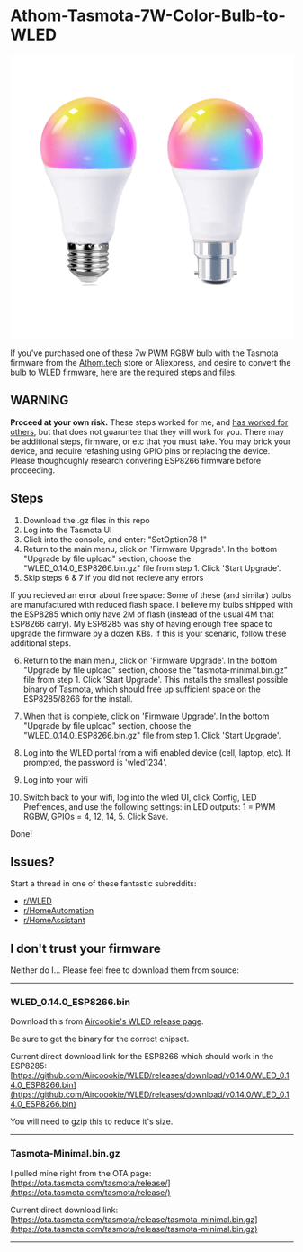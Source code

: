 # Athom-Tasmota-7W-Color-Bulb-to-WLED

![Athom-Tasmota-7W-Color-Bulb](https://github.com/GoingOffRoading/Athom-Tasmota-7W-Color-Bulb-to-WLED/blob/main/athom7wbulb.png "Athom-Tasmota-7W-Color-Bulb")

If you've purchased one of these 7w PWM RGBW bulb with the Tasmota firmware from the [Athom.tech](https://www.athom.tech/blank-1/color-bulb) store or Aliexpress, and desire to convert the bulb to WLED firmware, here are the required steps and files.

## WARNING

**Proceed at your own risk.**  These steps worked for me, and [has worked for others](https://www.reddit.com/r/WLED/comments/pvtuvx/comment/hf6mc4t/?utm_source=share&utm_medium=web2x&context=3), but that does not guaruntee that they will work for you.  There may be additional steps, firmware, or etc that you must take.  You may brick your device, and require refashing using GPIO pins or replacing the device.  Please thoughoughly research convering ESP8266 firmware before proceeding.

## Steps

1. Download the .gz files in this repo
2. Log into the Tasmota UI
3. Click into the console, and enter: "SetOption78 1"
4. Return to the main menu, click on 'Firmware Upgrade'. In the bottom "Upgrade by file upload" section, choose the "WLED_0.14.0_ESP8266.bin.gz" file from step 1.  Click 'Start Upgrade'.
5. Skip steps 6 & 7 if you did not recieve any errors

If you recieved an error about free space: Some of these (and similar) bulbs are manufactured with reduced flash space.  I believe my bulbs shipped with the ESP8285 which only have 2M of flash (instead of the usual 4M that ESP8266 carry).  My ESP8285 was shy of having enough free space to upgrade the firmware by a dozen KBs.  If this is your scenario, follow these additional steps.   

6. Return to the main menu, click on 'Firmware Upgrade'. In the bottom "Upgrade by file upload" section, choose the "tasmota-minimal.bin.gz" file from step 1.  Click 'Start Upgrade'.  This installs the smallest possible binary of Tasmota, which should free up sufficient space on the ESP8285/8266 for the install.
7. When that is complete, click on 'Firmware Upgrade'. In the bottom "Upgrade by file upload" section, choose the "WLED_0.14.0_ESP8266.bin.gz" file from step 1.  Click 'Start Upgrade'.

8. Log into the WLED portal from a wifi enabled device (cell, laptop, etc).  If prompted, the password is 'wled1234'.
9. Log into your wifi
10. Switch back to your wifi, log into the wled UI, click Config, LED Prefrences, and use the following settings: in LED outputs: 1 = PWM RGBW, GPIOs = 4, 12, 14, 5.  Click Save.

Done!

## Issues?

Start a thread in one of these fantastic subreddits:

* [r/WLED](https://www.reddit.com/r/WLED)
* [r/HomeAutomation](https://www.reddit.com/r/homeautomation/)
* [r/HomeAssistant](https://www.reddit.com/r/homeassistant/)

## I don't trust your firmware

Neither do I... Please feel free to download them from source:

---

### WLED_0.14.0_ESP8266.bin

Download this from [Aircookie's WLED release page](https://github.com/Aircoookie/WLED/releases).  

Be sure to get the binary for the correct chipset.

Current direct download link for the ESP8266 which should work in the ESP8285: [https://github.com/Aircoookie/WLED/releases/download/v0.14.0/WLED_0.14.0_ESP8266.bin](https://github.com/Aircoookie/WLED/releases/download/v0.14.0/WLED_0.14.0_ESP8266.bin)

You will need to gzip this to reduce it's size.

---

### Tasmota-Minimal.bin.gz

I pulled mine right from the OTA page: [https://ota.tasmota.com/tasmota/release/](https://ota.tasmota.com/tasmota/release/)

Current direct download link: [https://ota.tasmota.com/tasmota/release/tasmota-minimal.bin.gz](https://ota.tasmota.com/tasmota/release/tasmota-minimal.bin.gz)

---

